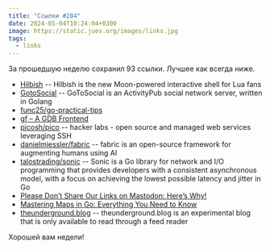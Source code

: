 ```yaml
---
title: "Ссылки #284"
date: 2024-05-04T10:24:04+0300
image: https://static.juev.org/images/links.jpg
tags: 
  - links
---
```


За прошедшую неделю сохранил 93 ссылки. Лучшее как всегда ниже.

- [Hilbish](https://rosettea.github.io/Hilbish/) -- Hilbish is the new Moon-powered interactive shell for Lua fans
- [GotoSocial](https://docs.gotosocial.org/) -- GoToSocial is an ActivityPub social network server, written in Golang
- [func25/go-practical-tips](https://github.com/func25/go-practical-tips)
- [gf – A GDB Frontend](https://github.com/nakst/gf)
- [picosh/pico](https://github.com/picosh/pico) -- hacker labs - open source and managed web services leveraging SSH
- [danielmiessler/fabric](https://github.com/danielmiessler/fabric) -- fabric is an open-source framework for augmenting humans using AI
- [talostrading/sonic](https://github.com/talostrading/sonic) -- Sonic is a Go library for network and I/O programming that provides developers with a consistent asynchronous model, with a focus on achieving the lowest possible latency and jitter in Go
- [Please Don’t Share Our Links on Mastodon: Here’s Why!](https://news.itsfoss.com/mastodon-link-problem/)
- [Mastering Maps in Go: Everything You Need to Know](https://hackernoon.com/mastering-maps-in-go-everything-you-need-to-know)
- [theunderground.blog](https://theunderground.blog/) -- theunderground.blog is an experimental blog that is only available to read through a feed reader

Хорошей вам недели!
